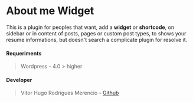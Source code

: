 # About me Widget

  This is a plugin for peoples that want, add a **widget** or **shortcode**, on sidebar or in content of posts, pages or custom post types, to shows your resume informations, but doesn't search a complicate plugin for resolve it.

#### Requeriments
> Wordpress - 4.0 > higher

#### Developer
> Vitor Hugo Rodrigues Merencio - [Github](https://github.com/vitorhugoro1/)
